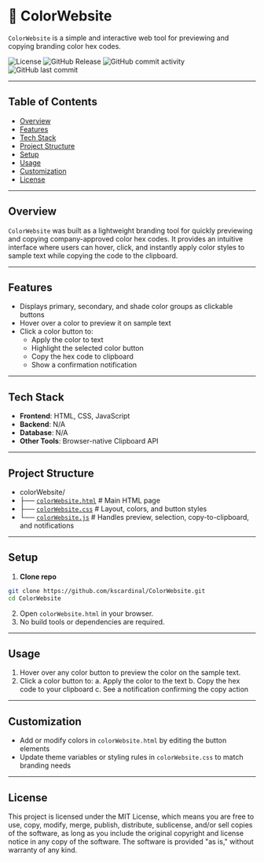 # 🎨 ColorWebsite
`ColorWebsite` is a simple and interactive web tool for previewing and copying branding color hex codes.


![License](https://img.shields.io/badge/license-MIT-blue.svg)
![GitHub Release](https://img.shields.io/github/v/release/kscardinal/ColorWebsite)
![GitHub commit activity](https://img.shields.io/github/commit-activity/t/kscardinal/ColorWebsite)
![GitHub last commit](https://img.shields.io/github/last-commit/kscardinal/ColorWebsite)

---

## Table of Contents  
- [Overview](#Overview)
- [Features](#features)
- [Tech Stack](#Tech-Stack)
- [Project Structure](#project-structure)
- [Setup](#setup)
- [Usage](#usage)
- [Customization](#Customization)
- [License](#License)

---

## Overview  

`ColorWebsite` was built as a lightweight branding tool for quickly previewing and copying company-approved color hex codes. It provides an intuitive interface where users can hover, click, and instantly apply color styles to sample text while copying the code to the clipboard.

---

## Features  

- Displays primary, secondary, and shade color groups as clickable buttons
- Hover over a color to preview it on sample text
- Click a color button to:
  - Apply the color to text
  - Highlight the selected color button
  - Copy the hex code to clipboard
  - Show a confirmation notification

---

## Tech Stack  

- **Frontend**: HTML, CSS, JavaScript 
- **Backend**: N/A
- **Database**: N/A
- **Other Tools**: Browser-native Clipboard API  

---

## Project Structure  

- colorWebsite/
- ├── [`colorWebsite.html`](colorWebsite.html)                       # Main HTML page
- ├── [`colorWebsite.css`](colorWebsite.css)                       # Layout, colors, and button styles
- └── [`colorWebsite.js`](colorWebsite.js)                       # Handles preview, selection, copy-to-clipboard, and notifications


---

## Setup

1. **Clone repo**
```bash
git clone https://github.com/kscardinal/ColorWebsite.git
cd ColorWebsite
```
2. Open `colorWebsite.html` in your browser.
3. No build tools or dependencies are required.

---

## Usage

1. Hover over any color button to preview the color on the sample text.
2. Click a color button to:
  a. Apply the color to the text
  b. Copy the hex code to your clipboard
  c. See a notification confirming the copy action

---

## Customization

- Add or modify colors in `colorWebsite.html` by editing the button elements
- Update theme variables or styling rules in `colorWebsite.css` to match branding needs

---

## License

This project is licensed under the MIT License, which means you are free to use, copy, modify, merge, publish, distribute, sublicense, and/or sell copies of the software, as long as you include the original copyright and license notice in any copy of the software. The software is provided "as is," without warranty of any kind.
